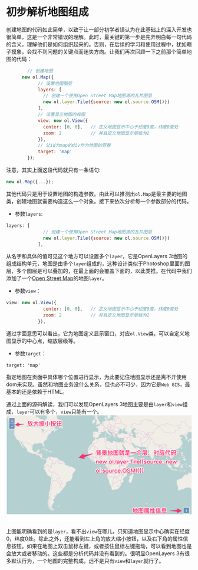 # 初步解析地图组成

创建地图的代码如此简单，以致于让一部分初学者误认为在此基础上的深入开发也很简单，这是一个非常错误的理解。此时，最关键的第一步是先弄明白每一句代码的含义，理解他们是如何组织起来的。否则，在后续的学习和使用过程中，犹如瞎子摸象，会找不到问题的关键点而迷失方向。让我们再次回顾一下之前那个简单地图的代码：

```javascript
		// 创建地图
	  new ol.Map({
			// 设置地图图层
			layers: [
			  // 创建一个使用Open Street Map地图源的瓦片图层
			  new ol.layer.Tile({source: new ol.source.OSM()})
			],
			// 设置显示地图的视图
			view: new ol.View({
			  center: [0, 0],	// 定义地图显示中心于经度0度，纬度0度处
			  zoom: 2			// 并且定义地图显示层级为2
			}),
			// 让id为map的div作为地图的容器
			target: 'map'	
		});
```

注意，其实上面这段代码就只有一条语句:
```javascript
new ol.Map({...});
```
其他代码只是用于设置地图的构造参数。由此可以推测出`ol.Map`是最主要的地图类，创建地图就需要构造这么一个对象。接下来依次分析每一个参数部分的代码。

* 参数`layers`:
```javascript	
layers: [
			  // 创建一个使用Open Street Map地图源的瓦片图层
			  new ol.layer.Tile({source: new ol.source.OSM()})
			],
```
从名字和具体的值可见这个地方可以设置多个`layer`，它是OpenLayers 3地图的组成结构单元，地图是由多个`layer`组成的，这种设计类似于Photoshop里面的图层，多个图层是可以叠加的，在最上面的会覆盖下面的，以此类推。在代码中我们添加了一个[Open Street Map](http://www.openstreetmap.org/	)的地图`layer`。

* 参数`view`：
```javascript
view: new ol.View({
			  center: [0, 0],	// 定义地图显示中心于经度0度，纬度0度处
			  zoom: 2			// 并且定义地图显示层级为2
			}),
```
通过字面意思可以看出，它为地图定义显示窗口，对应`ol.View`类，可以自定义地图显示的中心点，缩放层级等。

* 参数`target`：
```
target: 'map'	
```
指定地图在页面中具体哪个位置进行显示，为此要记住地图显示还是离不开使用dom来实现。虽然和地图业务没什么关系，但也必不可少，因为它是`Web GIS`，最基本的还是依赖于HTML。

通过上面的源码解读，我们可以发现OpenLayers 3地图主要是由`layer`和`view`组成，`layer`可以有多个，`view`只能有一个。
![图解地图组成](../img/map_structure.png)

上图能明确看到的是`layer`，看不出`view`在哪儿，只知道地图显示中心确实在经度0，纬度0处。除此之外，还能看到左上角的放大缩小按钮，以及右下角的属性信息按钮。如果在地图上双击鼠标左键，或者按住鼠标左键拖动，可以看到地图也是会放大或者移动的。这些都是分析代码并没有看到的。很明显OpenLayers 3有很多默认行为，一个地图的完整构成，远不是只有`view`和`layer`就行了。